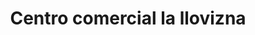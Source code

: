 ---
title: "Centro comercial la llovizna"
url: /barcelona/centro-comercial-la-llovizna-boulevard-5-de-julio/
shop: centro comercial
---